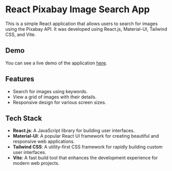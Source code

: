 # React Pixabay Image Search App

This is a simple React application that allows users to search for images using the Pixabay API. It was developed using React.js, Material-UI, Tailwind CSS, and Vite.

## Demo

You can see a live demo of the application [here](#).

## Features

- Search for images using keywords.
- View a grid of images with their details.
- Responsive design for various screen sizes.

## Tech Stack

- **React.js**: A JavaScript library for building user interfaces.
- **Material-UI**: A popular React UI framework for creating beautiful and responsive web applications.
- **Tailwind CSS**: A utility-first CSS framework for rapidly building custom user interfaces.
- **Vite**: A fast build tool that enhances the development experience for modern web projects.


   
